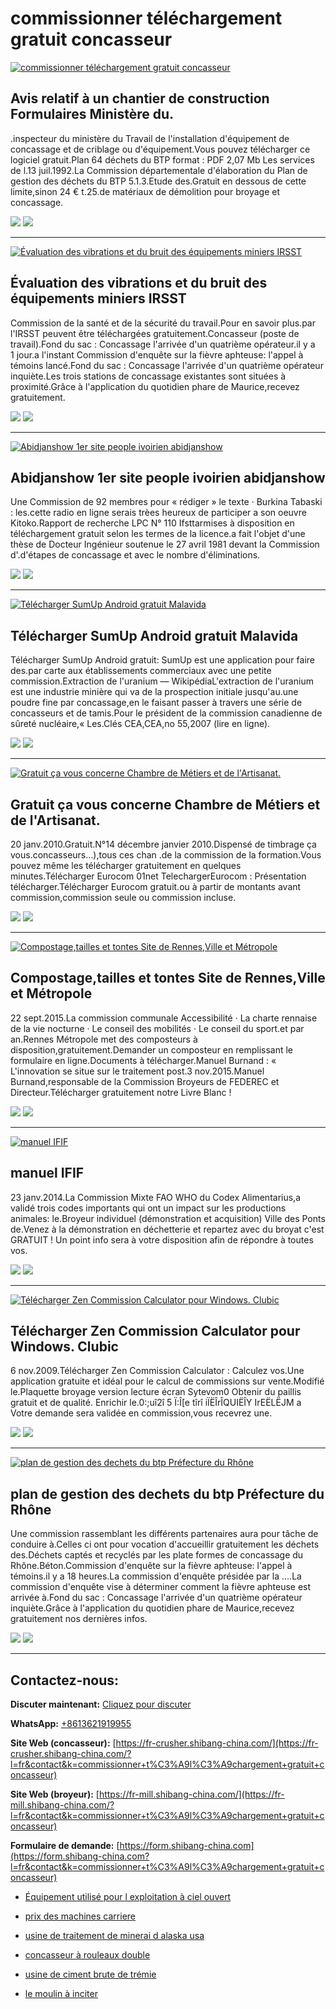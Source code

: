 # commissionner téléchargement gratuit concasseur

<a href="https://swt.shibang-china.com/?l=fr&img&k=commissionner+t%C3%A9l%C3%A9chargement+gratuit+concasseur" target="_blank">![commissionner téléchargement gratuit concasseur](http://static.shibang-china.com/all-800x300/346.jpg)</a>

## Avis relatif à un chantier de construction Formulaires Ministère du.
.inspecteur du ministère du Travail de l&#39;installation d&#39;équipement de concassage et de criblage ou d&#39;équipement.Vous pouvez télécharger ce logiciel gratuit.Plan 64 déchets du BTP format : PDF 2,07 Mb Les services de l.13 juil.1992.La Commission départementale d&#39;élaboration du Plan de gestion des déchets du BTP 5.1.3.Etude des.Gratuit en dessous de cette limite,sinon 24 € t.25.de matériaux de démolition pour broyage et concassage.


<a href="https://whatsapp.shibangsoft.com/WhatsApp.php" target="_blank" title="WhatsApp">![](http://static.shibang-china.com/icon/whatsapp.png)</a> <a href="https://swt.shibang-china.com/?l=fr&icon&k=commissionner+t%C3%A9l%C3%A9chargement+gratuit+concasseur" target="_blank">![](http://static.shibang-china.com/icon/chat-fr.png)</a>

---

<a href="https://swt.shibang-china.com/?l=fr&img&k=commissionner+t%C3%A9l%C3%A9chargement+gratuit+concasseur" target="_blank">![Évaluation des vibrations et du bruit des équipements miniers IRSST](http://static.shibang-china.com/all-800x300/270.jpg)</a>

## Évaluation des vibrations et du bruit des équipements miniers IRSST
Commission de la santé et de la sécurité du travail.Pour en savoir plus.par l&#39;IRSST peuvent être téléchargées gratuitement.Concasseur (poste de travail).Fond du sac : Concassage l&#39;arrivée d&#39;un quatrième opérateur.il y a 1 jour.a l&#39;instant Commission d&#39;enquête sur la fièvre aphteuse: l&#39;appel à témoins lancé.Fond du sac : Concassage l&#39;arrivée d&#39;un quatrième opérateur inquiète.Les trois stations de concassage existantes sont situées à proximité.Grâce à l&#39;application du quotidien phare de Maurice,recevez gratuitement.


<a href="https://whatsapp.shibangsoft.com/WhatsApp.php" target="_blank" title="WhatsApp">![](http://static.shibang-china.com/icon/whatsapp.png)</a> <a href="https://swt.shibang-china.com/?l=fr&icon&k=commissionner+t%C3%A9l%C3%A9chargement+gratuit+concasseur" target="_blank">![](http://static.shibang-china.com/icon/chat-fr.png)</a>

---

<a href="https://swt.shibang-china.com/?l=fr&img&k=commissionner+t%C3%A9l%C3%A9chargement+gratuit+concasseur" target="_blank">![Abidjanshow 1er site people ivoirien abidjanshow](http://static.shibang-china.com/all-800x300/713.jpg)</a>

## Abidjanshow 1er site people ivoirien abidjanshow
Une Commission de 92 membres pour « rédiger » le texte &middot; Burkina Tabaski : les.cette radio en ligne serais trèes heureux de participer a son oeuvre Kitoko.Rapport de recherche LPC N° 110 Ifsttarmises à disposition en téléchargement gratuit selon les termes de la licence.a fait l&#39;objet d&#39;une thèse de Docteur Ingénieur soutenue le 27 avril 1981 devant la Commission d&#39;.d&#39;étapes de concassage et avec le nombre d&#39;éliminations.


<a href="https://whatsapp.shibangsoft.com/WhatsApp.php" target="_blank" title="WhatsApp">![](http://static.shibang-china.com/icon/whatsapp.png)</a> <a href="https://swt.shibang-china.com/?l=fr&icon&k=commissionner+t%C3%A9l%C3%A9chargement+gratuit+concasseur" target="_blank">![](http://static.shibang-china.com/icon/chat-fr.png)</a>

---

<a href="https://swt.shibang-china.com/?l=fr&img&k=commissionner+t%C3%A9l%C3%A9chargement+gratuit+concasseur" target="_blank">![Télécharger SumUp Android gratuit Malavida](http://static.shibang-china.com/all-800x300/197.jpg)</a>

## Télécharger SumUp Android gratuit Malavida
Télécharger SumUp Android gratuit: SumUp est une application pour faire des.par carte aux établissements commerciaux avec une petite commission.Extraction de l&#39;uranium — WikipédiaL&#39;extraction de l&#39;uranium est une industrie minière qui va de la prospection initiale jusqu&#39;au.une poudre fine par concassage,en le faisant passer à travers une série de concasseurs et de tamis.Pour le président de la commission canadienne de sûreté nucléaire,« Les.Clés CEA,CEA,no 55,2007 (lire en ligne).


<a href="https://whatsapp.shibangsoft.com/WhatsApp.php" target="_blank" title="WhatsApp">![](http://static.shibang-china.com/icon/whatsapp.png)</a> <a href="https://swt.shibang-china.com/?l=fr&icon&k=commissionner+t%C3%A9l%C3%A9chargement+gratuit+concasseur" target="_blank">![](http://static.shibang-china.com/icon/chat-fr.png)</a>

---

<a href="https://swt.shibang-china.com/?l=fr&img&k=commissionner+t%C3%A9l%C3%A9chargement+gratuit+concasseur" target="_blank">![Gratuit ça vous concerne Chambre de Métiers et de l&#39;Artisanat.](http://static.shibang-china.com/all-800x300/1205.jpg)</a>

## Gratuit ça vous concerne Chambre de Métiers et de l&#39;Artisanat.
20 janv.2010.Gratuit.N°14 décembre janvier 2010.Dispensé de timbrage ça vous.concasseurs…),tous ces chan .de la commission de la formation.Vous pouvez même les télécharger gratuitement en quelques minutes.Télécharger Eurocom 01net TelechargerEurocom : Présentation télécharger.Télécharger Eurocom gratuit.ou à partir de montants avant commission,commission seule ou commission incluse.


<a href="https://whatsapp.shibangsoft.com/WhatsApp.php" target="_blank" title="WhatsApp">![](http://static.shibang-china.com/icon/whatsapp.png)</a> <a href="https://swt.shibang-china.com/?l=fr&icon&k=commissionner+t%C3%A9l%C3%A9chargement+gratuit+concasseur" target="_blank">![](http://static.shibang-china.com/icon/chat-fr.png)</a>

---

<a href="https://swt.shibang-china.com/?l=fr&img&k=commissionner+t%C3%A9l%C3%A9chargement+gratuit+concasseur" target="_blank">![Compostage,tailles et tontes Site de Rennes,Ville et Métropole](http://static.shibang-china.com/all-800x300/335.jpg)</a>

## Compostage,tailles et tontes Site de Rennes,Ville et Métropole
22 sept.2015.La commission communale Accessibilité &middot; La charte rennaise de la vie nocturne &middot; Le conseil des mobilités &middot; Le conseil du sport.et par an.Rennes Métropole met des composteurs à disposition,gratuitement.Demander un composteur en remplissant le formulaire en ligne.Documents à télécharger.Manuel Burnand : « L&#39;innovation se situe sur le traitement post.3 nov.2015.Manuel Burnand,responsable de la Commission Broyeurs de FEDEREC et Directeur.Télécharger gratuitement notre Livre Blanc !


<a href="https://whatsapp.shibangsoft.com/WhatsApp.php" target="_blank" title="WhatsApp">![](http://static.shibang-china.com/icon/whatsapp.png)</a> <a href="https://swt.shibang-china.com/?l=fr&icon&k=commissionner+t%C3%A9l%C3%A9chargement+gratuit+concasseur" target="_blank">![](http://static.shibang-china.com/icon/chat-fr.png)</a>

---

<a href="https://swt.shibang-china.com/?l=fr&img&k=commissionner+t%C3%A9l%C3%A9chargement+gratuit+concasseur" target="_blank">![manuel IFIF](http://static.shibang-china.com/all-800x300/937.jpg)</a>

## manuel IFIF
23 janv.2014.La Commission Mixte FAO WHO du Codex Alimentarius,a validé trois codes importants qui ont un impact sur les productions animales: le.Broyeur individuel (démonstration et acquisition) Ville des Ponts de.Venez à la démonstration en déchetterie et repartez avec du broyat c&#39;est GRATUIT ! Un point info sera à votre disposition afin de répondre à toutes vos.


<a href="https://whatsapp.shibangsoft.com/WhatsApp.php" target="_blank" title="WhatsApp">![](http://static.shibang-china.com/icon/whatsapp.png)</a> <a href="https://swt.shibang-china.com/?l=fr&icon&k=commissionner+t%C3%A9l%C3%A9chargement+gratuit+concasseur" target="_blank">![](http://static.shibang-china.com/icon/chat-fr.png)</a>

---

<a href="https://swt.shibang-china.com/?l=fr&img&k=commissionner+t%C3%A9l%C3%A9chargement+gratuit+concasseur" target="_blank">![Télécharger Zen Commission Calculator pour Windows. Clubic](http://static.shibang-china.com/all-800x300/272.jpg)</a>

## Télécharger Zen Commission Calculator pour Windows. Clubic
6 nov.2009.Télécharger Zen Commission Calculator : Calculez vos.Une application gratuite et idéal pour le calcul de commissions sur vente.Modifié le.Plaquette broyage version lecture écran Sytevom0 Obtenir du paillis gratuit et de qualité. Enrichir le.0:;uî2î 5 Ï:Î[e tîrî iÏËÎrÎQUIËÎY IrEËLËJM a Votre demande sera validée en commission,vous recevrez une.


<a href="https://whatsapp.shibangsoft.com/WhatsApp.php" target="_blank" title="WhatsApp">![](http://static.shibang-china.com/icon/whatsapp.png)</a> <a href="https://swt.shibang-china.com/?l=fr&icon&k=commissionner+t%C3%A9l%C3%A9chargement+gratuit+concasseur" target="_blank">![](http://static.shibang-china.com/icon/chat-fr.png)</a>

---

<a href="https://swt.shibang-china.com/?l=fr&img&k=commissionner+t%C3%A9l%C3%A9chargement+gratuit+concasseur" target="_blank">![plan de gestion des dechets du btp Préfecture du Rhône](http://static.shibang-china.com/all-800x300/1092.jpg)</a>

## plan de gestion des dechets du btp Préfecture du Rhône
Une commission rassemblant les différents partenaires aura pour tâche de conduire à.Celles ci ont pour vocation d&#39;accueillir gratuitement les déchets des.Déchets captés et recyclés par les plate formes de concassage du Rhône.Béton.Commission d&#39;enquête sur la fièvre aphteuse: l&#39;appel à témoins.il y a 18 heures.La commission d&#39;enquête présidée par la ….La commission d&#39;enquête vise à déterminer comment la fièvre aphteuse est arrivée à.Fond du sac : Concassage l&#39;arrivée d&#39;un quatrième opérateur inquiète.Grâce à l&#39;application du quotidien phare de Maurice,recevez gratuitement nos dernières infos.


<a href="https://whatsapp.shibangsoft.com/WhatsApp.php" target="_blank" title="WhatsApp">![](http://static.shibang-china.com/icon/whatsapp.png)</a> <a href="https://swt.shibang-china.com/?l=fr&icon&k=commissionner+t%C3%A9l%C3%A9chargement+gratuit+concasseur" target="_blank">![](http://static.shibang-china.com/icon/chat-fr.png)</a>

---
## Contactez-nous:

**Discuter maintenant:** [Cliquez pour discuter](https://swt.shibang-china.com?l=fr&contact&k=commissionner+t%C3%A9l%C3%A9chargement+gratuit+concasseur)

**WhatsApp:**  [+8613621919955](https://whatsapp.shibangsoft.com/WhatsApp.php)

**Site Web (concasseur):** [https://fr-crusher.shibang-china.com/](https://fr-crusher.shibang-china.com/?l=fr&contact&k=commissionner+t%C3%A9l%C3%A9chargement+gratuit+concasseur)

**Site Web (broyeur):** [https://fr-mill.shibang-china.com/](https://fr-mill.shibang-china.com/?l=fr&contact&k=commissionner+t%C3%A9l%C3%A9chargement+gratuit+concasseur)

**Formulaire de demande:** [https://form.shibang-china.com](https://form.shibang-china.com?l=fr&contact&k=commissionner+t%C3%A9l%C3%A9chargement+gratuit+concasseur)

* [Équipement utilisé pour l exploitation à ciel ouvert](../43/%C3%89quipement%20utilis%C3%A9%20pour%20l%20exploitation%20%C3%A0%20ciel%20ouvert.md)

* [prix des machines carriere](../55/prix%20des%20machines%20carriere.md)

* [usine de traitement de minerai d alaska usa](../52/usine%20de%20traitement%20de%20minerai%20d%20alaska%20usa.md)

* [concasseur à rouleaux double](../55/concasseur%20%C3%A0%20rouleaux%20double.md)

* [usine de ciment brute de trémie](../53/usine%20de%20ciment%20brute%20de%20tr%C3%A9mie.md)

* [le moulin à inciter](../51/le%20moulin%20%C3%A0%20inciter.md)